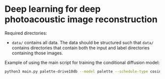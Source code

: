 # Deep learning for deep photoacoustic image reconstruction

Required directories:
 - `data/` contains all data. The data should be structured such that `data/`
   contains directories that contain both the input and label directories
   containing those images.


Example of using the main script for training the conditional diffusion model:
```bash
python3 main.py palette-drive10db --model palette --schedule-type cosine --channel-mults 1,1,2,2,4,4 --attention-res 16,8 --dropout 0.2 --ema --val-epochs 100 --epochs -1 --steps 200000 --val-size 8 --batch-size 8 --input-dir data/drive/train/10db --target-dir data/drive/train/ground_truth --learn-variance
```

